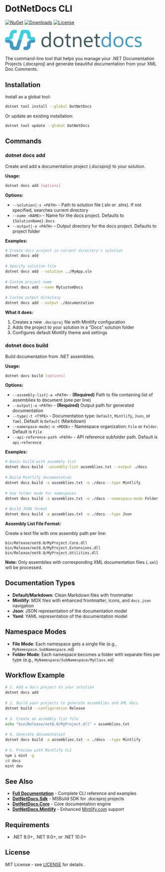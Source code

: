 # DotNetDocs CLI

[![NuGet](https://img.shields.io/nuget/v/DotNetDocs.svg)](https://www.nuget.org/packages/DotNetDocs/)
[![Downloads](https://img.shields.io/nuget/dt/DotNetDocs.svg)](https://www.nuget.org/packages/DotNetDocs/)
[![License](https://img.shields.io/github/license/cloudnimble/dotnetdocs.svg)](https://github.com/CloudNimble/DotNetDocs/blob/main/LICENSE)

<a href="https://dotnetdocs.com">
  <img src="https://raw.githubusercontent.com/CloudNimble/DotNetDocs/refs/heads/dev/src/CloudNimble.DotNetDocs.Docs/images/logos/dotnetdocs.light.svg" alt="DotNetDocs Logo" width="450" />
</a>

The command-line tool that helps you manage your .NET Documentation Projects (.docsproj) and generate beautiful documentation from your XML Doc Comments.

## Installation

Install as a global tool:

```bash
dotnet tool install --global DotNetDocs
```

Or update an existing installation:

```bash
dotnet tool update --global DotNetDocs
```

## Commands

### dotnet docs add

Create and add a documentation project (.docsproj) to your solution.

**Usage:**
```bash
dotnet docs add [options]
```

**Options:**
- `--solution|-s <PATH>` - Path to solution file (.sln or .slnx). If not specified, searches current directory
- `--name <NAME>` - Name for the docs project. Defaults to `{SolutionName}.Docs`
- `--output|-o <PATH>` - Output directory for the docs project. Defaults to project folder

**Examples:**

```bash
# Create docs project in current directory's solution
dotnet docs add

# Specify solution file
dotnet docs add --solution ../MyApp.sln

# Custom project name
dotnet docs add --name MyCustomDocs

# Custom output directory
dotnet docs add --output ./documentation
```

**What it does:**
1. Creates a new `.docsproj` file with Mintlify configuration
2. Adds the project to your solution in a "Docs" solution folder
3. Configures default Mintlify theme and settings

### dotnet docs build

Build documentation from .NET assemblies.

**Usage:**
```bash
dotnet docs build [options]
```

**Options:**
- `--assembly-list|-a <PATH>` - **(Required)** Path to file containing list of assemblies to document (one per line)
- `--output|-o <PATH>` - **(Required)** Output path for generated documentation
- `--type|-t <TYPE>` - Documentation type: `Default`, `Mintlify`, `Json`, or `Yaml`. Default is `Default` (Markdown)
- `--namespace-mode|-n <MODE>` - Namespace organization: `File` or `Folder`. Default is `File`
- `--api-reference-path <PATH>` - API reference subfolder path. Default is `api-reference`

**Examples:**

```bash
# Basic build with assembly list
dotnet docs build --assembly-list assemblies.txt --output ./docs

# Build Mintlify documentation
dotnet docs build -a assemblies.txt -o ./docs --type Mintlify

# Use folder mode for namespaces
dotnet docs build -a assemblies.txt -o ./docs --namespace-mode Folder

# Build JSON format
dotnet docs build -a assemblies.txt -o ./docs --type Json
```

**Assembly List File Format:**

Create a text file with one assembly path per line:

```text
bin/Release/net8.0/MyProject.Core.dll
bin/Release/net8.0/MyProject.Extensions.dll
bin/Release/net8.0/MyProject.Utilities.dll
```

**Note:** Only assemblies with corresponding XML documentation files (`.xml`) will be processed.

## Documentation Types

- **Default/Markdown**: Clean Markdown files with frontmatter
- **Mintlify**: MDX files with enhanced frontmatter, icons, and `docs.json` navigation
- **Json**: JSON representation of the documentation model
- **Yaml**: YAML representation of the documentation model

## Namespace Modes

- **File Mode**: Each namespace gets a single file (e.g., `MyNamespace.SubNamespace.md`)
- **Folder Mode**: Each namespace becomes a folder with separate files per type (e.g., `MyNamespace/SubNamespace/MyClass.md`)

## Workflow Example

```bash
# 1. Add a docs project to your solution
dotnet docs add

# 2. Build your projects to generate assemblies and XML docs
dotnet build --configuration Release

# 3. Create an assembly list file
echo "bin/Release/net8.0/MyProject.dll" > assemblies.txt

# 4. Generate documentation
dotnet docs build -a assemblies.txt -o ./docs --type Mintlify

# 5. Preview with Mintlify CLI
npm i mint -g
cd docs
mint dev
```

## See Also

- **[Full Documentation](https://dotnetdocs.com/guides/cli-reference)** - Complete CLI reference and examples
- **[DotNetDocs.Sdk](https://www.nuget.org/packages/DotNetDocs.Sdk/)** - MSBuild SDK for .docsproj projects
- **[DotNetDocs.Core](https://www.nuget.org/packages/DotNetDocs.Core/)** - Core documentation engine
- **[DotNetDocs.Mintlify](https://www.nuget.org/packages/DotNetDocs.Mintlify/)** - Enhanced [Mintlify.com](https://mintlify.com) support

## Requirements

- .NET 8.0+, .NET 9.0+, or .NET 10.0+

## License

MIT License - see [LICENSE](https://github.com/CloudNimble/DotNetDocs/blob/main/LICENSE) for details.
